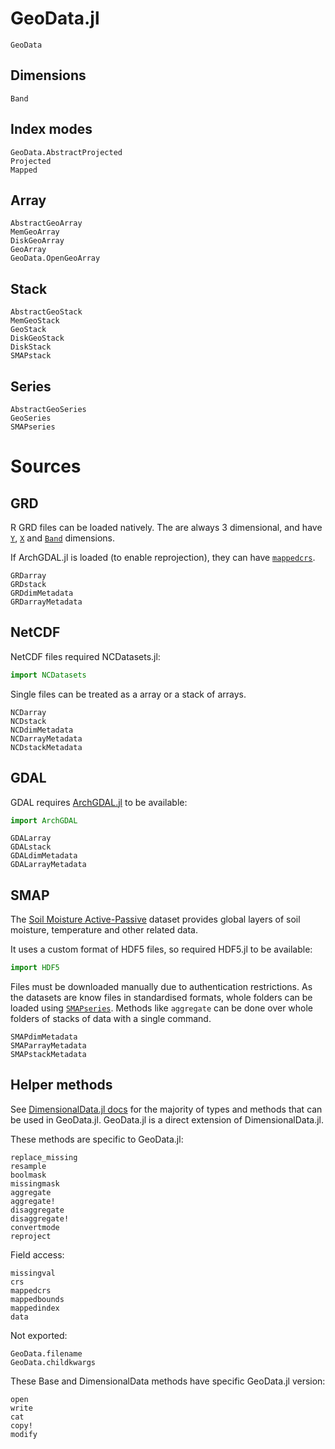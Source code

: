 # GeoData.jl

```@docs
GeoData
```

## Dimensions

```@docs
Band
```

## Index modes

```@docs
GeoData.AbstractProjected
Projected
Mapped
```

## Array

```@docs
AbstractGeoArray
MemGeoArray
DiskGeoArray
GeoArray
GeoData.OpenGeoArray
```

## Stack

```@docs
AbstractGeoStack
MemGeoStack
GeoStack
DiskGeoStack
DiskStack
SMAPstack
```

## Series

```@docs
AbstractGeoSeries
GeoSeries
SMAPseries
```

# Sources

## GRD

R GRD files can be loaded natively. The are always 3 dimensional, and have
[`Y`](@ref), [`X`](@ref) and [`Band`](@ref) dimensions.

If ArchGDAL.jl is loaded (to enable reprojection), they can have [`mappedcrs`](@ref).

```@docs
GRDarray
GRDstack
GRDdimMetadata
GRDarrayMetadata
```

## NetCDF

NetCDF files required NCDatasets.jl:

```julia
import NCDatasets
```

Single files can be treated as a array or a stack of arrays. 

```@docs
NCDarray
NCDstack
NCDdimMetadata
NCDarrayMetadata
NCDstackMetadata
```

## GDAL

GDAL requires [ArchGDAL.jl](https://github.com/yeesian/ArchGDAL.jl/issues) to be
available: 

```julia
import ArchGDAL
```

```@docs
GDALarray
GDALstack
GDALdimMetadata
GDALarrayMetadata
```

## SMAP

The [Soil Moisture Active-Passive](https://smap.jpl.nasa.gov/) dataset provides
global layers of soil moisture, temperature and other related data.

It uses a custom format of HDF5 files, so required HDF5.jl to be available:

```julia
import HDF5
```

Files must be downloaded manually due to authentication restrictions. As the
datasets are know files in standardised formats, whole folders can be loaded
using [`SMAPseries`](@ref). Methods like `aggregate` can be done over whole
folders of stacks of data with a single command.

```@docs
SMAPdimMetadata
SMAParrayMetadata
SMAPstackMetadata
```

## Helper methods

See [DimensionalData.jl docs](https://rafaqz.github.io/DimensionalData.jl/stable/)
for the majority of types and methods that can be used in GeoData.jl. 
GeoData.jl is a direct extension of DimensionalData.jl.

These methods are specific to GeoData.jl:

```@docs
replace_missing
resample
boolmask
missingmask
aggregate
aggregate!
disaggregate
disaggregate!
convertmode
reproject
```

Field access:

```@docs
missingval
crs
mappedcrs
mappedbounds
mappedindex
data
```

Not exported:
```@docs
GeoData.filename
GeoData.childkwargs
```

These Base and DimensionalData methods have specific GeoData.jl version:

```@docs
open
write
cat
copy!
modify
```

